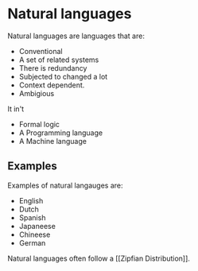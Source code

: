 # Natural languages 

Natural languages are languages that are:
- Conventional 
- A set of related systems
- There is redundancy 
- Subjected to changed a lot
- Context dependent. 
- Ambigious

It in't 
- Formal logic
- A Programming language
- A Machine language 

## Examples 

Examples of natural langauges are:
- English 
- Dutch
- Spanish 
- Japaneese
- Chineese
- German 


Natural languages often follow a [[Zipfian Distribution]].